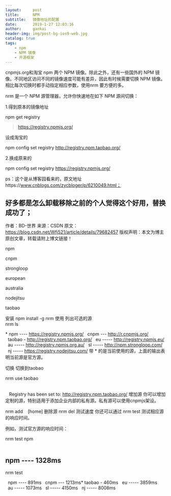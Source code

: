 ```yaml
---
layout:     post
title:      NPM
subtitle:   镜像地址的配置
date:       2019-1-27 12:03:16
author:     gankai
header-img: img/post-bg-ios9-web.jpg
catalog: true
tags:
    - npm
    - NPM 镜像
    - 开源框架
---
```


cnpmjs.org和淘宝 npm 两个 NPM 镜像。除此之外，还有一些国外的 NPM 镜像。不同地区访问不同的镜像速度可能有差异，因此有时候需要切换 NPM 镜像。相比每次切换时都手动指定相应参数，使用nrm 要方便的多。
  
nrm 是一个 NPM 源管理器，允许你快速地在如下 NPM 源间切换：


1.得到原本的镜像地址

npm get registry 

> https://registry.npmjs.org/

设成淘宝的

npm config set registry http://registry.npm.taobao.org/

2.换成原来的

npm config set registry https://registry.npmjs.org/



ps：这个是从博客园看来的，原文地址https://www.cnblogs.com/zycbloger/p/6210049.html；

好多都是怎么卸载移除之前的个人觉得这个好用，替换成功了；
--------------------- 
作者：BD-世界 
来源：CSDN 
原文：https://blog.csdn.net/Wfj521/article/details/79682457 
版权声明：本文为博主原创文章，转载请附上博文链接！


npm[](https://www.npmjs.com/)

cnpm[](https://cnpmjs.org/)

strongloop[](https://strongloop.com/)

european[](http://www.npmjs.eu/)

australia[](http://npmjs.org.au/)

nodejitsu[](https://www.nodejitsu.com/)

taobao[](http://npm.taobao.org/)


安装
npm install -g nrm
使用
列出可选的源
nrm ls                                                                                                              

* npm ---- https://registry.npmjs.org/
  cnpm --- http://r.cnpmjs.org/
  taobao - http://registry.npm.taobao.org/
  eu ----- http://registry.npmjs.eu/
  au ----- http://registry.npmjs.org.au/
  sl ----- http://npm.strongloop.com/
  nj ----- https://registry.nodejitsu.com/
带 * 的是当前使用的源，上面的输出表明当前源是官方源。

切换
切换到taobao

nrm use taobao                                                                                                                 
 
   Registry has been set to: http://registry.npm.taobao.org/
增加源
你可以增加定制的源，特别适用于添加企业内部的私有源。私有源可以使用cnpmjs架设。

nrm add    [home]
删除源
nrm del
测试速度
你还可以通过 nrm test 测试相应源的响应时间。

例如，测试官方源的响应时间：

nrm test npm                                                                                                             

npm ---- 1328ms
--------------------- 



nrm test                                                                                                
 
  npm ---- 891ms
  cnpm --- 1213ms* taobao - 460ms
  eu ----- 3859ms
  au ----- 1073ms
  sl ----- 4150ms
  nj ----- 8008ms


